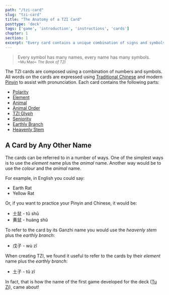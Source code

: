```yaml
---
path: "/tzi-card"
slug: "tzi-card"
title: "The Anatomy of a TZI Card"
posttype: 'deck'
tags: ['game', 'introduction', 'instructions', 'cards']
chapter: 1
section: 1
excerpt: "Every card contains a unique combination of signs and symbols and words"
---
```

<blockquote>
    <p>
        Every symbol has many names, every name has many symbols.
        <br />
        <small>~Mu Mao~ <em>The Book of TZI</em></small>
    </p>
</blockquote>

The TZI cards are composed using a combination of numbers and symbols. All words on the cards are expressed using [Traditional Chinese](https://en.wikipedia.org/wiki/Traditional_Chinese_characters "Traditional Chinese Characters") and modern [Pinyin](https://en.wikipedia.org/wiki/Pinyin "Pinyin") to assist with pronunciation. Each card contains the following parts:

* [Polarity](../polarity "Polarity")
* [Element](elements "Element")
* [Animal](animals "Animal")
* [Animal Order](animal-order "Animal Order")
* [TZI Glyph](tzi-glyph "TZI Glyph")
* [Seniority](seniority "Seniority")
* [Earthly Branch](earthly-branch "Earthly Branch")
* [Heavenly Stem](heavenly-stem "Heavenly Stem")

## A Card by Any Other Name

The cards can be referred to in a number of ways. One of the simplest ways is to use the *element* name plus the *animal* name.
Another way would be to use the *colour* and the *animal* name.

For example, in English you could say:
* Earth Rat
* Yellow Rat

Or, if you want to practice your Pinyin and Chinese, it would be:
* 土鼠	- tǔ shǔ
* 黄鼠 - huáng shǔ

To refer to the card by its Ganzhi name you would use the *heavenly stem* plus the *earthly branch*:
* 戊子 - wù zǐ

When creating TZI, we found it useful to refer to the cards by their *element* name plus the *earthly branch*:
* 土子 - tǔ zǐ

In fact, that is how the name of the first game developed for the deck ([Tu Zi](tu-zi "Tu Zi")), came about! 



